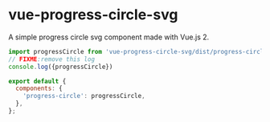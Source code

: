 # vue-progress-circle-svg
A simple progress circle svg component made with Vue.js 2.


```javascript
import progressCircle from 'vue-progress-circle-svg/dist/progress-circle.ssr';
// FIXME:remove this log
console.log({progressCircle})

export default {
  components: {
    'progress-circle': progressCircle,
  },
};
```